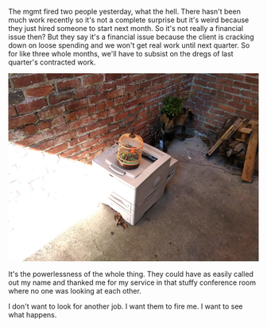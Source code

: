 The mgmt fired two people yesterday, what the hell. There hasn't been much work recently so it's not a complete surprise but it's weird because they just hired someone to start next month. So it's not really a financial issue then? But they say it's a financial issue because the client is cracking down on loose spending and we won't get real work until next quarter. So for like three whole months, we'll have to subsist on the dregs of last quarter's contracted work.

<img src="/images/113-printer-beam.jpg" />

It's the powerlessness of the whole thing. They could have as easily called out my name and thanked me for my service in that stuffy conference room where no one was looking at each other.

I don't want to look for another job. I want them to fire me. I want to see what happens.
